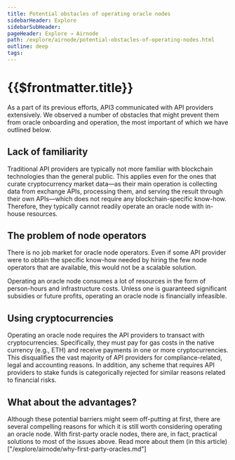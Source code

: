 ```yaml
---
title: Potential obstacles of operating oracle nodes
sidebarHeader: Explore
sidebarSubHeader:
pageHeader: Explore → Airnode
path: /explore/airnode/potential-obstacles-of-operating-nodes.html
outline: deep
tags:
---
```


<PageHeader/>

<SearchHighlight/>

# {{$frontmatter.title}}

As a part of its previous efforts, API3 communicated with API providers
extensively. We observed a number of obstacles that might prevent them from
oracle onboarding and operation, the most important of which we have outlined
below.

## Lack of familiarity

Traditional API providers are typically not more familiar with blockchain
technologies than the general public. This applies even for the ones that curate
cryptocurrency market data—as their main operation is collecting data from
exchange APIs, processing them, and serving the result through their own
APIs—which does not require any blockchain-specific know-how. Therefore, they
typically cannot readily operate an oracle node with in-house resources.

## The problem of node operators

There is no job market for oracle node operators. Even if some API provider were
to obtain the specific know-how needed by hiring the few node operators that are
available, this would not be a scalable solution.

Operating an oracle node consumes a lot of resources in the form of person-hours
and infrastructure costs. Unless one is guaranteed significant subsidies or
future profits, operating an oracle node is financially infeasible.

## Using cryptocurrencies

Operating an oracle node requires the API providers to transact with
cryptocurrencies. Specifically, they must pay for gas costs in the native
currency (e.g., ETH) and receive payments in one or more cryptocurrencies. This
disqualifies the vast majority of API providers for compliance-related, legal
and accounting reasons. In addition, any scheme that requires API providers to
stake funds is categorically rejected for similar reasons related to financial
risks.

## What about the advantages?

Although these potential barriers might seem off-putting at first, there are
several compelling reasons for which it is still worth considering operating an
oracle node. With first-party oracle nodes, there are, in fact, practical
solutions to most of the issues above. Read more about them (in this
article)["/explore/airnode/why-first-party-oracles.md"]
